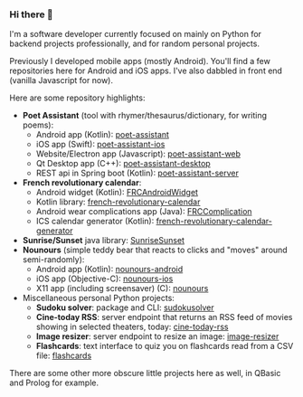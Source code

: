 ### Hi there 👋

I'm a software developer currently focused on mainly on Python for backend projects professionally, and for random personal projects.

Previously I developed mobile apps (mostly Android). You'll find a few repositories here for Android and iOS apps.
I've also dabbled in front end (vanilla Javascript for now).

Here are some repository highlights:
  - **Poet Assistant** (tool with rhymer/thesaurus/dictionary, for writing poems):
    - Android app (Kotlin): [poet-assistant](https://github.com/caarmen/poet-assistant)
    - iOS app (Swift): [poet-assistant-ios](https://github.com/caarmen/poet-assistant-ios)
    - Website/Electron app (Javascript): [poet-assistant-web](https://github.com/caarmen/poet-assistant-web)
    - Qt Desktop app (C++): [poet-assistant-desktop](https://github.com/caarmen/poet-assistant-desktop)
    - REST api in Spring boot (Kotlin): [poet-assistant-server](https://github.com/caarmen/poet-assistant-server)
  - **French revolutionary calendar**:
    - Android widget (Kotlin): [FRCAndroidWidget](https://github.com/caarmen/FRCAndroidWidget)
    - Kotlin library: [french-revolutionary-calendar](https://github.com/caarmen/french-revolutionary-calendar) 
    - Android wear complications app (Java): [FRCComplication](https://github.com/caarmen/FRCComplication)
    - ICS calendar generator (Kotlin): [french-revolutionary-calendar-generator](https://github.com/caarmen/french-revolutionary-calendar-generator)
  - **Sunrise/Sunset** java library: [SunriseSunset](https://github.com/caarmen/SunriseSunset)
  - **Nounours** (simple teddy bear that reacts to clicks and "moves" around semi-randomly):
    - Android app (Kotlin): [nounours-android](https://github.com/caarmen/nounours-android)
    - iOS app (Objective-C): [nounours-ios](https://github.com/caarmen/nounours-ios)
    - X11 app (including screensaver) (C): [nounours](https://github.com/caarmen/nounours)
  - Miscellaneous personal Python projects:
    - **Sudoku solver**: package and CLI: [sudokusolver](https://github.com/caarmen/sudokusolver)
    - **Cine-today RSS**: server endpoint that returns an RSS feed of movies showing in selected theaters, today: [cine-today-rss](https://github.com/caarmen/cine-today-rss)
    - **Image resizer**: server endpoint to resize an image: [image-resizer](https://github.com/caarmen/image-resizer)
    - **Flashcards**: text interface to quiz you on flashcards read from a CSV file: [flashcards](https://github.com/caarmen/flashcards)


There are some other more obscure little projects here as well, in QBasic and Prolog for example.

